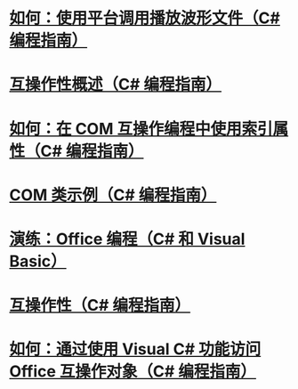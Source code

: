 # [如何：使用平台调用播放波形文件（C# 编程指南）](how-to-use-platform-invoke-to-play-a-wave-file.md)
# [互操作性概述（C# 编程指南）](interoperability-overview.md)
# [如何：在 COM 互操作编程中使用索引属性（C# 编程指南）](how-to-use-indexed-properties-in-com-interop-rogramming.md)
# [COM 类示例（C# 编程指南）](example-com-class.md)
# [演练：Office 编程（C# 和 Visual Basic）](walkthrough-office-programming.md)
# [互操作性（C# 编程指南）](interoperability.md)
# [如何：通过使用 Visual C# 功能访问 Office 互操作对象（C# 编程指南）](how-to-access-office-onterop-objects.md)
